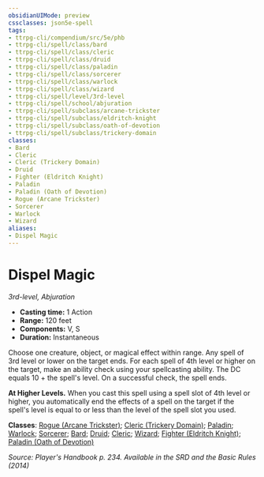 ```yaml
---
obsidianUIMode: preview
cssclasses: json5e-spell
tags:
- ttrpg-cli/compendium/src/5e/phb
- ttrpg-cli/spell/class/bard
- ttrpg-cli/spell/class/cleric
- ttrpg-cli/spell/class/druid
- ttrpg-cli/spell/class/paladin
- ttrpg-cli/spell/class/sorcerer
- ttrpg-cli/spell/class/warlock
- ttrpg-cli/spell/class/wizard
- ttrpg-cli/spell/level/3rd-level
- ttrpg-cli/spell/school/abjuration
- ttrpg-cli/spell/subclass/arcane-trickster
- ttrpg-cli/spell/subclass/eldritch-knight
- ttrpg-cli/spell/subclass/oath-of-devotion
- ttrpg-cli/spell/subclass/trickery-domain
classes:
- Bard
- Cleric
- Cleric (Trickery Domain)
- Druid
- Fighter (Eldritch Knight)
- Paladin
- Paladin (Oath of Devotion)
- Rogue (Arcane Trickster)
- Sorcerer
- Warlock
- Wizard
aliases:
- Dispel Magic
---
```

# Dispel Magic
*3rd-level, Abjuration*  


- **Casting time:** 1 Action
- **Range:** 120 feet
- **Components:** V, S
- **Duration:** Instantaneous

Choose one creature, object, or magical effect within range. Any spell of 3rd level or lower on the target ends. For each spell of 4th level or higher on the target, make an ability check using your spellcasting ability. The DC equals 10 + the spell's level. On a successful check, the spell ends.

**At Higher Levels.** When you cast this spell using a spell slot of 4th level or higher, you automatically end the effects of a spell on the target if the spell's level is equal to or less than the level of the spell slot you used.

**Classes**: [Rogue (Arcane Trickster)](/CLI/lists/list-spells-classes-rogue-arcane-trickster.md); [Cleric (Trickery Domain)](/CLI/lists/list-spells-classes-cleric-trickery-domain.md); [Paladin](/CLI/lists/list-spells-classes-paladin.md); [Warlock](/CLI/lists/list-spells-classes-warlock.md); [Sorcerer](/CLI/lists/list-spells-classes-sorcerer.md); [Bard](/CLI/lists/list-spells-classes-bard.md); [Druid](/CLI/lists/list-spells-classes-druid.md); [Cleric](/CLI/lists/list-spells-classes-cleric.md); [Wizard](/CLI/lists/list-spells-classes-wizard.md); [Fighter (Eldritch Knight)](/CLI/lists/list-spells-classes-fighter-eldritch-knight.md); [Paladin (Oath of Devotion)](/CLI/lists/list-spells-classes-paladin-oath-of-devotion.md)

*Source: Player's Handbook p. 234. Available in the <span title='Systems Reference Document (5.1)'>SRD</span> and the Basic Rules (2014)*